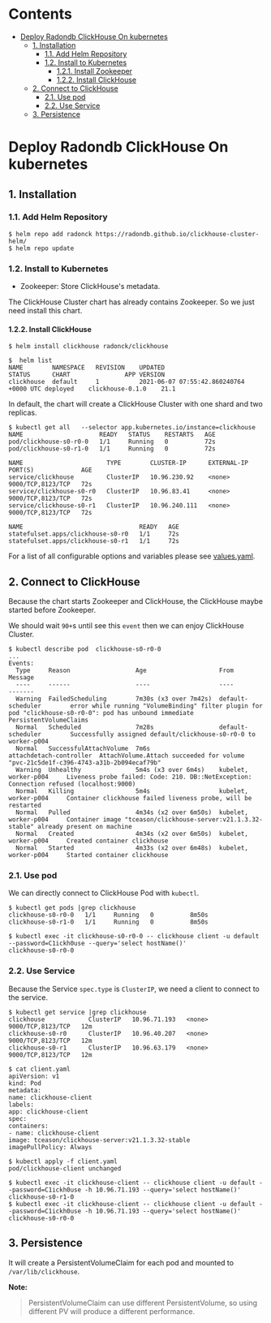 Contents
=================

* [Deploy Radondb ClickHouse On kubernetes](#deploy-radondb-clickhouse-on-kubernetes)
    * [1. Installation](#1-installation)
        * [1.1. Add Helm Repository](#11-add-helm-repository)
        * [1.2. Install to Kubernetes](#12-install-to-kubernetes)
            * [1.2.1. Install Zookeeper](#121-install-zookeeper)
            * [1.2.2. Install ClickHouse](#122-install-clickhouse)
    * [2. Connect to ClickHouse](#2-connect-to-clickhouse)
        * [2.1. Use pod](#21-use-pod)
        * [2.2. Use Service](#22-use-service)
    * [3. Persistence](#3-persistence)

# Deploy Radondb ClickHouse On kubernetes

## 1. Installation

### 1.1. Add Helm Repository

```shell
$ helm repo add radonck https://radondb.github.io/clickhouse-cluster-helm/
$ helm repo update
```

### 1.2. Install to Kubernetes

* Zookeeper: Store ClickHouse's metadata.

The ClickHouse Cluster chart has already contains Zookeeper. So we just need install this chart.

#### 1.2.2. Install ClickHouse

```shell
$ helm install clickhouse radonck/clickhouse

$  helm list 
NAME      	NAMESPACE	REVISION	UPDATED                                	STATUS  	CHART           	APP VERSION
clickhouse	default  	1       	2021-06-07 07:55:42.860240764 +0000 UTC	deployed	clickhouse-0.1.0	21.1    

```

In default, the chart will create a ClickHouse Cluster with one shard and two replicas.

```shell
$ kubectl get all   --selector app.kubernetes.io/instance=clickhouse
NAME                     READY   STATUS    RESTARTS   AGE
pod/clickhouse-s0-r0-0   1/1     Running   0          72s
pod/clickhouse-s0-r1-0   1/1     Running   0          72s

NAME                       TYPE        CLUSTER-IP      EXTERNAL-IP   PORT(S)             AGE
service/clickhouse         ClusterIP   10.96.230.92    <none>        9000/TCP,8123/TCP   72s
service/clickhouse-s0-r0   ClusterIP   10.96.83.41     <none>        9000/TCP,8123/TCP   72s
service/clickhouse-s0-r1   ClusterIP   10.96.240.111   <none>        9000/TCP,8123/TCP   72s

NAME                                READY   AGE
statefulset.apps/clickhouse-s0-r0   1/1     72s
statefulset.apps/clickhouse-s0-r1   1/1     72s

```

For a list of all configurable options and variables please see [values.yaml](../../clickhouse/charts/values.yaml).

## 2. Connect to ClickHouse

Because the chart starts Zookeeper and ClickHouse, the ClickHouse maybe started before Zookeeper.

We should wait `90+`s until see this `event` then we can enjoy ClickHouse Cluster.

```shell
$ kubectl describe pod  clickhouse-s0-r0-0
...
Events:
  Type     Reason                  Age                    From                     Message
  ----     ------                  ----                   ----                     -------
  Warning  FailedScheduling        7m30s (x3 over 7m42s)  default-scheduler        error while running "VolumeBinding" filter plugin for pod "clickhouse-s0-r0-0": pod has unbound immediate PersistentVolumeClaims
  Normal   Scheduled               7m28s                  default-scheduler        Successfully assigned default/clickhouse-s0-r0-0 to worker-p004
  Normal   SuccessfulAttachVolume  7m6s                   attachdetach-controller  AttachVolume.Attach succeeded for volume "pvc-21c5de1f-c396-4743-a31b-2b094ecaf79b"
  Warning  Unhealthy               5m4s (x3 over 6m4s)    kubelet, worker-p004     Liveness probe failed: Code: 210. DB::NetException: Connection refused (localhost:9000)
  Normal   Killing                 5m4s                   kubelet, worker-p004     Container clickhouse failed liveness probe, will be restarted
  Normal   Pulled                  4m34s (x2 over 6m50s)  kubelet, worker-p004     Container image "tceason/clickhouse-server:v21.1.3.32-stable" already present on machine
  Normal   Created                 4m34s (x2 over 6m50s)  kubelet, worker-p004     Created container clickhouse
  Normal   Started                 4m33s (x2 over 6m48s)  kubelet, worker-p004     Started container clickhouse

```

### 2.1. Use pod

We can directly connect to ClickHouse Pod with `kubectl`.

```shell
$ kubectl get pods |grep clickhouse
clickhouse-s0-r0-0   1/1     Running   0          8m50s
clickhouse-s0-r1-0   1/1     Running   0          8m50s

$ kubectl exec -it clickhouse-s0-r0-0 -- clickhouse client -u default --password=C1ickh0use --query='select hostName()'
clickhouse-s0-r0-0

```

### 2.2. Use Service

Because the Service `spec.type` is `ClusterIP`, we need a client to connect to the service.

```shell
$ kubectl get service |grep clickhouse
clickhouse            ClusterIP   10.96.71.193   <none>        9000/TCP,8123/TCP   12m
clickhouse-s0-r0      ClusterIP   10.96.40.207   <none>        9000/TCP,8123/TCP   12m
clickhouse-s0-r1      ClusterIP   10.96.63.179   <none>        9000/TCP,8123/TCP   12m

$ cat client.yaml
apiVersion: v1
kind: Pod
metadata:
name: clickhouse-client
labels:
app: clickhouse-client
spec:
containers:
- name: clickhouse-client
image: tceason/clickhouse-server:v21.1.3.32-stable
imagePullPolicy: Always

$ kubectl apply -f client.yaml
pod/clickhouse-client unchanged

$ kubectl exec -it clickhouse-client -- clickhouse client -u default --password=C1ickh0use -h 10.96.71.193 --query='select hostName()'
clickhouse-s0-r1-0
$ kubectl exec -it clickhouse-client -- clickhouse client -u default --password=C1ickh0use -h 10.96.71.193 --query='select hostName()'
clickhouse-s0-r0-0

```

## 3. Persistence

It will create a PersistentVolumeClaim for each pod and mounted to `/var/lib/clickhouse`.

**Note:** 
> PersistentVolumeClaim can use different PersistentVolume, so using different PV will produce a different performance.
